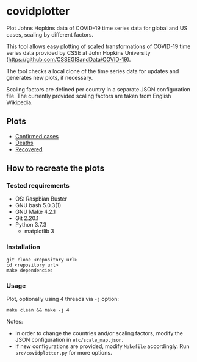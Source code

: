 # covidplotter

Plot Johns Hopkins data of COVID-19 time series data for global and US cases, scaling by different factors.

This tool allows easy plotting of scaled transformations of COVID-19 time series data provided by CSSE at John Hopkins University (<https://github.com/CSSEGISandData/COVID-19>).

The tool checks a local clone of the time series data for updates and generates new plots, if necessary.

Scaling factors are defined per country in a separate JSON configuration file.
The currently provided scaling factors are taken from English Wikipedia.

## Plots

- [Confirmed cases](./confirmed/)
- [Deaths](./deaths/)
- [Recovered](./recovered/)

## How to recreate the plots

### Tested requirements

- OS: Raspbian Buster
- GNU bash 5.0.3(1)
- GNU Make 4.2.1
- Git 2.20.1
- Python 3.7.3
    - matplotlib 3

### Installation

```
git clone <repository url>
cd <repository url>
make dependencies
```

### Usage

Plot, optionally using 4 threads via `-j` option:

```
make clean && make -j 4
```

Notes:

- In order to change the countries and/or scaling factors, modify the JSON configuration in `etc/scale_map.json`.
- If new configurations are provided, modify `Makefile` accordingly. Run `src/covidplotter.py` for more options.
